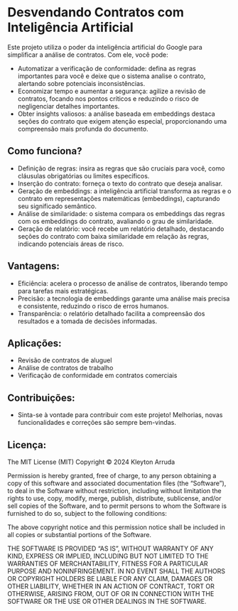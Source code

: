 # Desvendando Contratos com Inteligência Artificial

Este projeto utiliza o poder da inteligência artificial do Google para simplificar a análise de contratos. Com ele, você pode:

 * Automatizar a verificação de conformidade: defina as regras importantes para você e deixe que o sistema analise o contrato, alertando sobre potenciais inconsistências.
 * Economizar tempo e aumentar a segurança: agilize a revisão de contratos, focando nos pontos críticos e reduzindo o risco de negligenciar detalhes importantes.
 * Obter insights valiosos: a análise baseada em embeddings destaca seções do contrato que exigem atenção especial, proporcionando uma compreensão mais profunda do documento.

  ## Como funciona?

 * Definição de regras: insira as regras que são cruciais para você, como cláusulas obrigatórias ou limites específicos.
 * Inserção do contrato: forneça o texto do contrato que deseja analisar.
 * Geração de embeddings: a inteligência artificial transforma as regras e o contrato em representações matemáticas (embeddings), capturando seu significado semântico.
 * Análise de similaridade: o sistema compara os embeddings das regras com os embeddings do contrato, avaliando o grau de similaridade.
 * Geração de relatório: você recebe um relatório detalhado, destacando seções do contrato com baixa similaridade em relação às regras, indicando potenciais áreas de risco.

 ## Vantagens:

 * Eficiência: acelera o processo de análise de contratos, liberando tempo para tarefas mais estratégicas.
 * Precisão: a tecnologia de embeddings garante uma análise mais precisa e consistente, reduzindo o risco de erros humanos.
 * Transparência: o relatório detalhado facilita a compreensão dos resultados e a tomada de decisões informadas.

 ## Aplicações:

 * Revisão de contratos de aluguel
 * Análise de contratos de trabalho
 * Verificação de conformidade em contratos comerciais

 ## Contribuições:

 * Sinta-se à vontade para contribuir com este projeto! Melhorias, novas funcionalidades e correções são sempre bem-vindas.

 ## Licença:

The MIT License (MIT)
Copyright © 2024 Kleyton Arruda

Permission is hereby granted, free of charge, to any person obtaining a copy of this software and associated documentation files (the “Software”), to deal in the Software without restriction, including without limitation the rights to use, copy, modify, merge, publish, distribute, sublicense, and/or sell copies of the Software, and to permit persons to whom the Software is furnished to do so, subject to the following conditions:

The above copyright notice and this permission notice shall be included in all copies or substantial portions of the Software.

THE SOFTWARE IS PROVIDED “AS IS”, WITHOUT WARRANTY OF ANY KIND, EXPRESS OR IMPLIED, INCLUDING BUT NOT LIMITED TO THE WARRANTIES OF MERCHANTABILITY, FITNESS FOR A PARTICULAR PURPOSE AND NONINFRINGEMENT. IN NO EVENT SHALL THE AUTHORS OR COPYRIGHT HOLDERS BE LIABLE FOR ANY CLAIM, DAMAGES OR OTHER LIABILITY, WHETHER IN AN ACTION OF CONTRACT, TORT OR OTHERWISE, ARISING FROM, OUT OF OR IN CONNECTION WITH THE SOFTWARE OR THE USE OR OTHER DEALINGS IN THE SOFTWARE.
